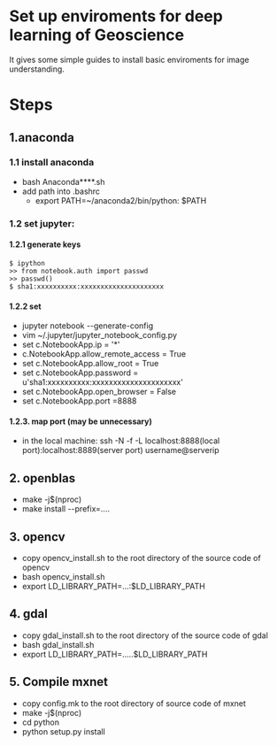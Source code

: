 # Set up enviroments for deep learning of Geoscience

It gives some simple guides to install basic enviroments for image understanding.

# Steps

## 1.anaconda

###  1.1 install anaconda
- bash Anaconda\*\*\*\*.sh
- add path into .bashrc
  - export PATH=~/anaconda2/bin/python: $PATH
  
### 1.2 set jupyter:  

#### 1.2.1 generate keys
```angular2html
$ ipython
>> from notebook.auth import passwd
>> passwd() 
$ sha1:xxxxxxxxxx:xxxxxxxxxxxxxxxxxxxxx
```

#### 1.2.2 set
 - jupyter notebook --generate-config 
 - vim ~/.jupyter/jupyter_notebook_config.py
 - set c.NotebookApp.ip = '*'
 - c.NotebookApp.allow_remote_access = True
 - set c.NotebookApp.allow_root = True
 - set c.NotebookApp.password = u'sha1:xxxxxxxxxx:xxxxxxxxxxxxxxxxxxxxx' 
 - set c.NotebookApp.open_browser = False
 - set c.NotebookApp.port =8888
 
#### 1.2.3. map port (may be unnecessary)
 - in the local machine: ssh -N -f -L localhost:8888(local port):localhost:8889(server port) username@serverip

## 2. openblas
 - make -j$(nproc)
 - make install --prefix=....
 
## 3. opencv
 - copy opencv_install.sh to the root directory of the source code of opencv
 - bash opencv_install.sh
 - export LD_LIBRARY_PATH=...:$LD_LIBRARY_PATH
 
## 4. gdal
 - copy gdal_install.sh to the root directory of the source code of gdal
 - bash gdal_install.sh
 - export LD_LIBRARY_PATH=.....$LD_LIBRARY_PATH

## 5. Compile mxnet
 - copy config.mk to the root directory of source code of mxnet
 - make -j$(nproc)
 - cd python
 - python setup.py install